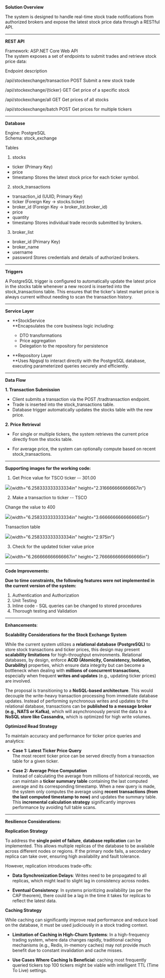 **Solution Overview**

The system is designed to handle real-time stock trade notifications
from authorized brokers and expose the latest stock price data through a
RESTful API.

--------------------------------------------------------------------

**REST API**

Framework: ASP.NET Core Web API\
The system exposes a set of endpoints to submit trades and retrieve
stock price data:

Endpoint description

  /api/stockexchange/transaction      POST     Submit a new stock trade

  /api/stockexchange/{ticker}         GET      Get price of a specific
                                               stock

  /api/stockexchange/all              GET      Get prices of all stocks

  /api/stockexchange/batch            POST     Get prices for multiple
                                               tickers

-----------------------------------------------------------------------

**Database**

Engine: PostgreSQL\
Schema: stock_exchange

Tables

1.  stocks
-   ticker (Primary Key)
-   price
-   timestamp
Stores the latest stock price for each ticker symbol.

2.  stock_transactions
-   transaction_id (UUID, Primary Key)
-   ticker (Foreign Key → stocks.ticker)
-   broker_id (Foreign Key → broker_list.broker_id)
-   price
-   quantity
-   timestamp
Stores individual trade records submitted by brokers.

3.  broker_list
-   broker_id (Primary Key)
-   broker_name
-   username
-   password
Stores credentials and details of authorized brokers.

--------------------------------------------------------------------

**Triggers**

A PostgreSQL trigger is configured to automatically update the latest
price in the stocks table whenever a new record is inserted into the
stock_transactions table. This ensures that the ticker\'s latest market
price is always current without needing to scan the transaction history.

--------------------------------------------------------------------

**Service Layer**

-   **StockService\
    **Encapsulates the core business logic including:
    -   DTO transformations
    -   Price aggregation
    -   Delegation to the repository for persistence

-   **Repository Layer\
    **Uses Npgsql to interact directly with the PostgreSQL database,
    executing parameterized queries securely and efficiently.

----------------------------------------------------------------------

**Data Flow**

**1. Transaction Submission**

-   Client submits a transaction via the POST /tradtransaction endpoint.
-   Trade is inserted into the stock_transactions table.
-   Database trigger automatically updates the stocks table with the new
    price.

**2. Price Retrieval**

-   For single or multiple tickers, the system retrieves the current
    price directly from the stocks table.

-   For average price, the system can optionally compute based on recent
    stock_transactions.

--------------------------------------------------------------------

**Supporting images for the working code:**

1.  Get Price value for TSCO ticker -- 301.00

![](./Documentation/image1.png){width="6.258333333333334in"
height="2.316666666666667in"}

2.  Make a transaction to ticker -- TSCO

Change the value to 400

![](./Documentation/image2.png){width="6.258333333333334in"
height="3.6666666666666665in"}

Transaction table

![](./Documentation/image3.png){width="6.258333333333334in" height="2.975in"}

3.  Check for the updated ticker value price

![](./Documentation/image4.png){width="6.266666666666667in"
height="2.7666666666666666in"}

--------------------------------------------------------------------

**Code Improvements:**

**Due to time constraints, the following features were not implemented
in the current version of the system:**

1.  Authentication and Authorization
2.  Unit Testing
3.  Inline code - SQL queries can be changed to stored procedures
4.  Thorough testing and Validation

--------------------------------------------------------------------

**Enhancements**:

**Scalability Considerations for the Stock Exchange System**

While the current system utilizes a **relational database (PostgreSQL)**
to store stock transactions and ticker prices, this design may present
**scalability limitations** for high-throughput environments. Relational
databases, by design, enforce **ACID (Atomicity, Consistency, Isolation,
Durability)** properties, which ensure data integrity but can become a
bottleneck when dealing with **millions of concurrent transactions**,
especially when frequent **writes and updates** (e.g., updating ticker
prices) are involved.

The proposal is transitioning to a **NoSQL-based architecture**. This
would decouple the write-heavy transaction processing from immediate
database updates. Instead of performing synchronous writes and updates
to the relational database, transactions can be **published to a message
broker (e.g., NATS or Kafka)**, which will asynchronously persist
the data to a **NoSQL store like Cassandra,** which is optimized for high write
volumes.

**Optimized Read Strategy**

To maintain accuracy and performance for ticker price queries and
analytics:

-   **Case 1: Latest Ticker Price Query**\
    The most recent ticker price can be served directly from a
    transaction table for a given ticker.

-   **Case 2: Average Price Computation**\
    Instead of calculating the average from millions of historical
    records, we can maintain a **ticker summary table** containing the
    last computed average and its corresponding timestamp. When a new
    query is made, the system only computes the average using **recent
    transactions (from the last computed timestamp to now)** and updates
    the summary table. This **incremental calculation strategy**
    significantly improves performance by avoiding full table scans.

-----------------------------------------------------------------------

**Resilience Considerations:**

**Replication Strategy**

To address the **single point of failure**, **database replication** can
be implemented. This allows multiple replicas of the database to be
available across different nodes or regions. If the primary node fails,
a secondary replica can take over, ensuring high availability and fault
tolerance.

However, replication introduces trade-offs:

-   **Data Synchronization Delays**: Writes need to be propagated to all
    replicas, which might lead to slight lag in consistency across
    nodes.

-   **Eventual Consistency**: In systems prioritizing availability (as
    per the CAP theorem), there could be a lag in the time it takes for
    replicas to reflect the latest data.

**Caching Strategy**

While caching can significantly improve read performance and reduce load
on the database, it must be used judiciously in a stock trading context.

-   **Limitation of Caching in High-Churn Systems**: In a high-frequency
    trading system, where data changes rapidly, traditional caching
    mechanisms (e.g., Redis, in-memory caches) may not provide much
    benefit due to constant invalidation and cache misses.

-   **Use Cases Where Caching Is Beneficial**: caching most frequently queried tickers top 100 tickers might be viable with
    intelligent TTL (Time To Live) settings.

